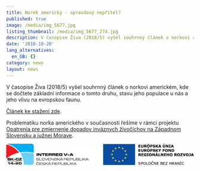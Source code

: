 ```yaml
---
title: Norek americký - opravdový nepřítel?
published: true
image: /media/img_5677.jpg
listing_thumbnail: /media/img_5677_274.jpg
description: V časopise Živa (2018/5) vyšel souhrnný článek o norkovi americkém.
date: '2018-10-20'
lang_alternatives:
  en_GB: {}
category: news
layout: news
---
```

V časopise Živa (2018/5) vyšel souhrnný článek o norkovi americkém, kde se dočtete základní informace o tomto druhu, stavu jeho populace u nás a jeho vlivu na evropskou faunu.

[Článek ke stažení zde](/publications/norek-americký-opravdový-nepřítel.html).

Problematiku norka amerického v současnosti řešíme v rámci projektu [Opatrenia pre zmiernenie dopadov inváznych živočíchov na Západnom Slovensku a južnej Morave](/projects/revision.html).

![](/media/logo_irrva_2014-20_610.jpg)
